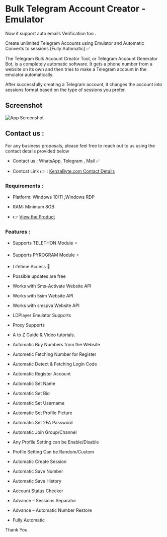 # Bulk Telegram Account Creator - Emulator 

Now it support auto emails Verification too .

Create unlimited Telegram Accounts using Emulator and Automatic Converts to sessions [Fully Automatic] ✅

The Telegram Bulk Account Creator Tool, or Telegram Account Generator Bot, is a completely automatic software. It gets a phone number from a website on its own and then tries to make a Telegram account in the emulator automatically. 

After successfully creating a Telegram account, it changes the account into sessions format based on the type of sessions you prefer.


## Screenshot

![App Screenshot](http://www.kenzabyte.com/wp-content/uploads/2024/03/telegram-bulk-account-creator-software-options.png)


## Contact us :

For any business proposals, please feel free to reach out to us using the contact details provided below


- Contact us : WhatsApp, Telegram , Mail ✅

- Contcat Link 👉 : [KenzaByte.com Contact Details ](https://www.kenzabyte.com/contact-us/) 

### Requirements :


- Platform: Windows 10/11 ,Windows RDP

- RAM: Minimum 8GB

- 👉 [View the Product  ](https://www.kenzabyte.com/product/telegram-account-creator/) 



### Features :

-  Supports TELETHON Module ⭐

-  Supports  PYROGRAM Module ⭐

-  Lifetime Access 💯

-  Possible updates are free 

-  Works with Sms-Activate Website API

-  Works with 5sim Website API

-  Works with smspva Website API

-  LDPlayer Emulator Supports

-  Proxy Supports

-  A to Z Guide & Video tutorials.

-  Automatic Buy Numbers from the Website

-  Autometic Fetching Number for Register

-  Automatic Detect & Fetching Login Code

-  Automatic Register Account

-  Automatic Set Name

-  Automatic Set Bio

-  Automatic Set Username

-  Automatic Set Profile Picture

-  Automatic Set 2FA Password

-  Automatic Join Group/Channel

-  Any Profile Setting can be Enable/Disable

-  Profile Setting Can be Random/Custom

-  Automatic Create Session

-  Automatic Save Number

-  Automatic Save History

-  Account Status Checker

-  Advance – Sessions Separator

-  Advance – Automatic Number Restore

-  Fully Automatic

Thank You.
